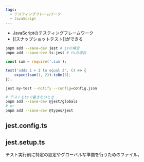 ```yaml
---
tags:
  - テスティングフレームワーク
  - JavaScript
---
```

- JavaScriptのテスティングフレームワーク
- [[スナップショットテスト]]ができる

```bash
pnpm add --save-dev jest # jsの場合
pnpm add --save-dev ts-jest # tsの場合
```

```js
const sum = require('.sum');

test('adds 1 + 2 to equal 3', () => {
	expect(sum(1, 2)).toBe(3);
});
```

```bash
jest my-test --notify --config=config.json
```

```bash
# テストもtsで書きたいとき
pnpm add --save-dev @jest/globals
# or
pnpm add --save-dev @types/jest
```
## jest.config.ts
## jest.setup.ts
テスト実行前に特定の設定やグローバルな準備を行うためのファイル。
